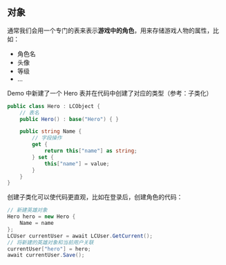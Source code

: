 ## 对象

通常我们会用一个专门的表来表示**游戏中的角色**，用来存储游戏人物的属性，比如：

- 角色名
- 头像
- 等级
- ...

Demo 中新建了一个 Hero 表并在代码中创建了对应的类型（参考：子类化）

```csharp
public class Hero : LCObject {
    // 表名
    public Hero() : base("Hero") { }

    public string Name {
        // 字段操作
        get {
            return this["name"] as string;
        } set {
            this["name"] = value;
        }
    }
}
```

创建子类化可以使代码更直观，比如在登录后，创建角色的代码：

```csharp
// 新建英雄对象
Hero hero = new Hero {
    Name = name
};
LCUser currentUser = await LCUser.GetCurrent();
// 将新建的英雄对象和当前用户关联
currentUser["hero"] = hero;
await currentUser.Save();
```
